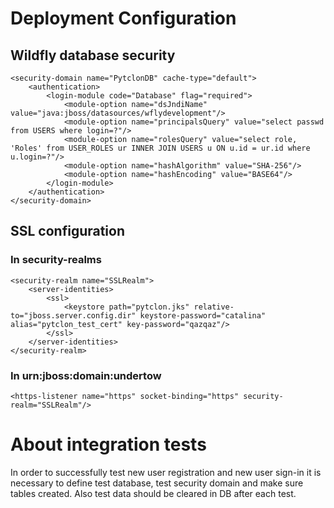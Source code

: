 # Deployment Configuration
## Wildfly database security
    <security-domain name="PytclonDB" cache-type="default">
        <authentication>
            <login-module code="Database" flag="required">
                <module-option name="dsJndiName" value="java:jboss/datasources/wflydevelopment"/>
                <module-option name="principalsQuery" value="select passwd from USERS where login=?"/>
                <module-option name="rolesQuery" value="select role, 'Roles' from USER_ROLES ur INNER JOIN USERS u ON u.id = ur.id where u.login=?"/>
                <module-option name="hashAlgorithm" value="SHA-256"/>
                <module-option name="hashEncoding" value="BASE64"/>
            </login-module>
        </authentication>
    </security-domain>
    
## SSL configuration
### In security-realms
    <security-realm name="SSLRealm">
        <server-identities>
            <ssl>
                <keystore path="pytclon.jks" relative-to="jboss.server.config.dir" keystore-password="catalina" alias="pytclon_test_cert" key-password="qazqaz"/>
            </ssl>
        </server-identities>
    </security-realm>
### In urn:jboss:domain:undertow
    <https-listener name="https" socket-binding="https" security-realm="SSLRealm"/>
    
# About integration tests
In order to successfully test new user registration and new user sign-in it is necessary to define test database,
test security domain and make sure tables created. Also test data should be cleared in DB after each test.